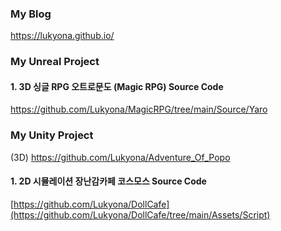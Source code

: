 

### My Blog
https://lukyona.github.io/



### My Unreal Project 
#### 1. 3D 싱글 RPG 오트로문도 (Magic RPG) Source Code
https://github.com/Lukyona/MagicRPG/tree/main/Source/Yaro

### My Unity Project 
(3D)
https://github.com/Lukyona/Adventure_Of_Popo

#### 1. 2D 시뮬레이션 장난감카페 코스모스 Source Code
[https://github.com/Lukyona/DollCafe](https://github.com/Lukyona/DollCafe/tree/main/Assets/Script)





<!--
**Lukyona/Lukyona** is a ✨ _special_ ✨ repository because its `README.md` (this file) appears on your GitHub profile.

Here are some ideas to get you started:

- 🔭 I’m currently working on ...
- 🌱 I’m currently learning ...
- 👯 I’m looking to collaborate on ...
- 🤔 I’m looking for help with ...
- 💬 Ask me about ...
- 📫 How to reach me: ...
- 😄 Pronouns: ...
- ⚡ Fun fact: ...
-->
